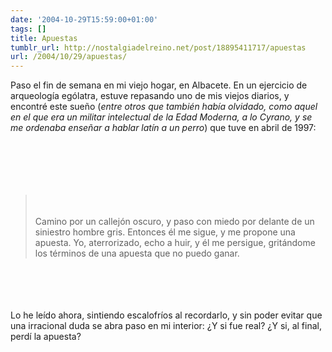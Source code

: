 ```yaml
---
date: '2004-10-29T15:59:00+01:00'
tags: []
title: Apuestas
tumblr_url: http://nostalgiadelreino.net/post/18895411717/apuestas
url: /2004/10/29/apuestas/
---
```


<p>Paso el fin de semana en mi viejo hogar, en Albacete. En un ejercicio de arqueología ególatra, estuve repasando uno de mis viejos diarios, y encontré este sueño (<em>entre otros que también había olvidado, como aquel en el que <font class="dream">era un militar intelectual de la Edad Moderna, a lo Cyrano, y se me ordenaba enseñar a hablar latín a un perro</font></em>) que tuve en abril de 1997: <br/><br/><br/><br/><br/><br/></p><blockquote class="dream"><br/><br/>Camino por un callejón oscuro, y paso con miedo por delante de un siniestro hombre gris. Entonces él me sigue, y me propone una apuesta. Yo, aterrorizado, echo a huir, y él me persigue, gritándome los términos de una apuesta que no puedo ganar.</blockquote><br/><br/><br/><br/>Lo he leído ahora, sintiendo escalofríos al recordarlo, y sin poder evitar que una  irracional duda se abra paso en mi interior:  ¿Y si fue real? ¿Y si, al final, perdí la apuesta?<div class="blogger-post-footer"><img width="1" height="1" src="https://blogger.googleusercontent.com/tracker/1180118427259117074-2591659497216907126?l=nostalgiadelreino.blogspot.com" alt=""/></div>